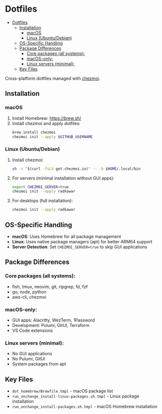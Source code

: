 # Dotfiles

<!--toc:start-->

- [Dotfiles](#dotfiles)
  - [Installation](#installation)
    - [macOS](#macos)
    - [Linux (Ubuntu/Debian)](#linux-ubuntudebian)
  - [OS-Specific Handling](#os-specific-handling)
  - [Package Differences](#package-differences)
    - [Core packages (all systems):](#core-packages-all-systems)
    - [macOS-only:](#macos-only)
    - [Linux servers (minimal):](#linux-servers-minimal)
  - [Key Files](#key-files)
  <!--toc:end-->

Cross-platform dotfiles managed with [chezmoi](https://www.chezmoi.io/).

## Installation

### macOS

1. Install Homebrew: https://brew.sh/
2. Install chezmoi and apply dotfiles:
   ```bash
   brew install chezmoi
   chezmoi init --apply $GITHUB_USERNAME
   ```

### Linux (Ubuntu/Debian)

1. Install chezmoi:

   ```bash
   sh -c "$(curl -fsLS get.chezmoi.io)" -- -b $HOME/.local/bin
   ```

2. For servers (minimal installation without GUI apps):

   ```bash
   export CHEZMOI_SERVER=true
   chezmoi init --apply radkawar
   ```

3. For desktops (full installation):
   ```bash
   chezmoi init --apply radkawar
   ```

## OS-Specific Handling

- **macOS**: Uses Homebrew for all package management
- **Linux**: Uses native package managers (apt) for better ARM64 support
- **Server Detection**: Set `CHEZMOI_SERVER=true` to skip GUI applications

## Package Differences

### Core packages (all systems):

- fish, tmux, neovim, git, ripgrep, fd, fzf
- go, node, python
- aws-cli, chezmoi

### macOS-only:

- GUI apps: Alacritty, WezTerm, 1Password
- Development: Pulumi, GitUI, Terraform
- VS Code extensions

### Linux servers (minimal):

- No GUI applications
- No Pulumi, GitUI
- System packages from apt

## Key Files

- `dot_homebrew/Brewfile.tmpl` - macOS package list
- `run_onchange_install-linux-packages.sh.tmpl` - Linux package installation
- `run_onchange_install-packages.sh.tmpl` - macOS Homebrew installation
